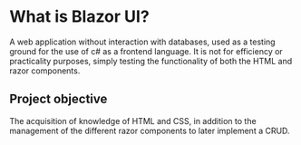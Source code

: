 # What is Blazor UI?
A web application without interaction with databases, used as a testing ground for the use of c# as a frontend language. It is not for efficiency or practicality purposes, simply testing the functionality of both the HTML and razor components.
## Project objective
The acquisition of knowledge of HTML and CSS, in addition to the management of the different razor components to later implement a CRUD.
